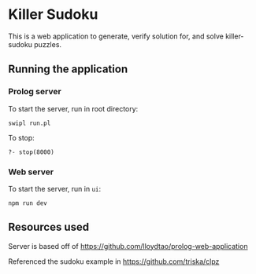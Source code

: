 # Killer Sudoku

This is a web application to generate, verify solution for, and solve killer-sudoku puzzles.



## Running the application
### Prolog server
To start the server, run in root directory:
```
swipl run.pl
```
To stop:
```
?- stop(8000)
```



### Web server
To start the server, run in `ui`:
```
npm run dev
```



## Resources used
Server is based off of https://github.com/lloydtao/prolog-web-application

Referenced the sudoku example in https://github.com/triska/clpz